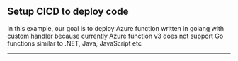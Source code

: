 ## Setup CICD to deploy code
In this example, our goal is to deploy Azure function written in golang with custom handler because currently Azure function v3 does not support Go functions similar to .NET, Java, JavaScript etc

---